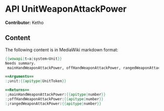 # API UnitWeaponAttackPower

**Contributor:** Ketho

## Content

The following content is in MediaWiki markdown format:

```mediawiki
{{wowapi|t=a|system=Unit}}
Needs summary.
 mainHandWeaponAttackPower, offHandWeaponAttackPower, rangedWeaponAttackPower = UnitWeaponAttackPower(unit)

==Arguments==
:;unit:{{apitype|UnitToken}}

==Returns==
:;mainHandWeaponAttackPower:{{apitype|number}}
:;offHandWeaponAttackPower:{{apitype|number}}
:;rangedWeaponAttackPower:{{apitype|number}}
```